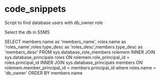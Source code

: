# code_snippets

Script to find database users with db_owner role

Select the db in SSMS

SELECT  members.name as 'members_name', roles.name as 'roles_name',roles.type_desc as 'roles_desc',members.type_desc as 'members_desc'
FROM sys.database_role_members rolemem
INNER JOIN sys.database_principals roles
ON rolemem.role_principal_id = roles.principal_id
INNER JOIN sys.database_principals members
ON rolemem.member_principal_id = members.principal_id
where roles.name = 'db_owner'
ORDER BY members.name
